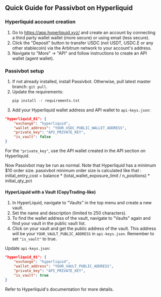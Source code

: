 ## Quick Guide for Passivbot on Hyperliquid

### Hyperliquid account creation

1. Go to https://app.hyperliquid.xyz/ and create an account by connecting a third party wallet wallet (more secure) or using email (less secure).
2. Click the "Deposit" button to transfer USDC (not USDT, USDC.E or any other stablecoin) via the Arbitrum network to your account's address.
3. Navigate to "More" -> "API" and follow instructions to create an API wallet (agent wallet).

### Passivbot setup

1. If not already installed, install Passivbot. Otherwise, pull latest master branch: `git pull`.
2. Update the requirements:
   ```bash
   pip install -r requirements.txt
   ```
3. Add your Hyperliquid wallet address and API wallet to `api-keys.json`:
```json
"hyperliquid_01": {
    "exchange": "hyperliquid",
    "wallet_address": "YOUR_USDC_PUBLIC_WALLET_ADDRESS",
    "private_key": "API_PRIVATE_KEY",
    "is_vault": false
}
```
For the `"private_key"`, use the API wallet created in the API section on Hyperliquid.

Now Passivbot may be run as normal. Note that Hyperliquid has a minimum $10 order size.
passivbot minimum order size is calculated like that : initial_entry_cost = balance * (total_wallet_exposure_limit / n_positions) * initial_qty_pct

#### HyperLiquid with a Vault (CopyTrading-like)
1. In HyperLiquid, navigate to "Vaults" in the top menu and create a new vault.
2. Set the name and description (limited to 250 characters).
3. To find the wallet address of the vault, navigate to "Vaults" again and find your vault in the public vault list.
4. Click on your vault and get the public address of the vault. This address will be your `YOUR_VAULT_PUBLIC_ADDRESS` in `api-keys.json`. Remember to set `"is_vault"` to true.

Update `api-keys.json`:
```json
"hyperliquid_01": {
    "exchange": "hyperliquid",
    "wallet_address": "YOUR_VAULT_PUBLIC_ADDRESS",
    "private_key": "API_PRIVATE_KEY",
    "is_vault": true
}
```

Refer to Hyperliquid's documentation for more details.
